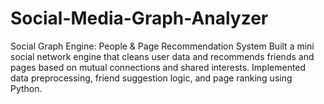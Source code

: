 # Social-Media-Graph-Analyzer
Social Graph Engine: People &amp; Page Recommendation System Built a mini social network engine that cleans user data and recommends friends and pages based on mutual connections and shared interests. Implemented data preprocessing, friend suggestion logic, and page ranking using Python.
